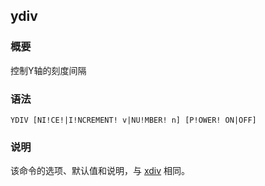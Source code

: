 ## ydiv 

### 概要

控制Y轴的刻度间隔

### 语法

``` {.bash}
YDIV [NI!CE!|I!NCREMENT! v|NU!MBER! n] [P!OWER! ON|OFF]
```

### 说明

该命令的选项、默认值和说明，与 [xdiv](/commands/xdiv.md) 相同。
